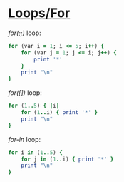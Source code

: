 [1]: https://rosettacode.org/wiki/Loops/For

# [Loops/For][1]

*for(;;)* loop:

```ruby
for (var i = 1; i <= 5; i++) {
    for (var j = 1; j <= i; j++) {
        print '*'
    }
    print "\n"
}
```


*for([])* loop:

```ruby
for (1..5) { |i|
    for (1..i) { print '*' }
    print "\n"
}
```


*for-in* loop:

```ruby
for i in (1..5) {
    for j in (1..i) { print '*' }
    print "\n"
}
```
